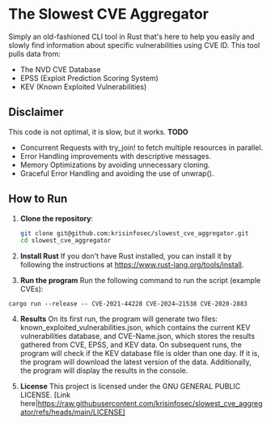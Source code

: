 # The Slowest CVE Aggregator
Simply an old-fashioned CLI tool in Rust that's here to help you easily and slowly find information about specific vulnerabilities using CVE ID.
This tool pulls data from:
- The NVD CVE Database
- EPSS (Exploit Prediction Scoring System)
- KEV (Known Exploited Vulnerabilities)

## Disclaimer
This code is not optimal, it is slow, but it works.
**TODO**
- Concurrent Requests with try_join! to fetch multiple resources in parallel.
- Error Handling improvements with descriptive messages.
- Memory Optimizations by avoiding unnecessary cloning.
- Graceful Error Handling and avoiding the use of unwrap().

## How to Run

1. **Clone the repository**:
   ```bash
   git clone git@github.com:krisinfosec/slowest_cve_aggregator.git
   cd slowest_cve_aggregator
   ```

2. **Install Rust**
If you don't have Rust installed, you can install it by following the instructions at https://www.rust-lang.org/tools/install.

3. **Run the program**
Run the following command to run the script (example CVEs):
```
cargo run --release -- CVE-2021-44228 CVE-2024–21538 CVE-2020-2883
```

4. **Results**
On its first run, the program will generate two files: known_exploited_vulnerabilities.json, which contains the current KEV vulnerabilities database, and CVE-Name.json, which stores the results gathered from CVE, EPSS, and KEV data. On subsequent runs, the program will check if the KEV database file is older than one day. If it is, the program will download the latest version of the data. Additionally, the program will display the results in the console.

5. **License**
This project is licensed under the GNU GENERAL PUBLIC LICENSE. [Link here|https://raw.githubusercontent.com/krisinfosec/slowest_cve_aggregator/refs/heads/main/LICENSE]

